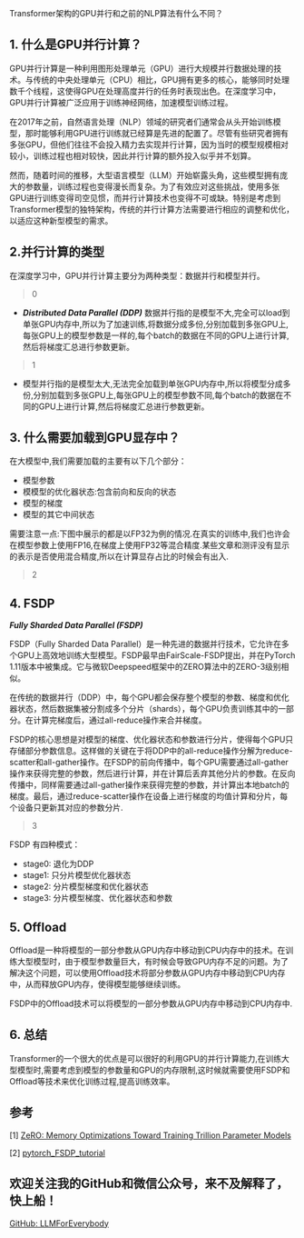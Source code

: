 Transformer架构的GPU并行和之前的NLP算法有什么不同？

## 1. 什么是GPU并行计算？

GPU并行计算是一种利用图形处理单元（GPU）进行大规模并行数据处理的技术。与传统的中央处理单元（CPU）相比，GPU拥有更多的核心，能够同时处理数千个线程，这使得GPU在处理高度并行的任务时表现出色。在深度学习中，GPU并行计算被广泛应用于训练神经网络，加速模型训练过程。

在2017年之前，自然语言处理（NLP）领域的研究者们通常会从头开始训练模型，那时能够利用GPU进行训练就已经算是先进的配置了。尽管有些研究者拥有多张GPU，但他们往往不会投入精力去实现并行计算，因为当时的模型规模相对较小，训练过程也相对较快，因此并行计算的额外投入似乎并不划算。

然而，随着时间的推移，大型语言模型（LLM）开始崭露头角，这些模型拥有庞大的参数量，训练过程也变得漫长而复杂。为了有效应对这些挑战，使用多张GPU进行训练变得司空见惯，而并行计算技术也变得不可或缺。特别是考虑到Transformer模型的独特架构，传统的并行计算方法需要进行相应的调整和优化，以适应这种新型模型的需求。

## 2.并行计算的类型

在深度学习中，GPU并行计算主要分为两种类型：数据并行和模型并行。

> 0 

- ***Distributed Data Parallel (DDP)*** 数据并行指的是模型不大,完全可以load到单张GPU内存中,所以为了加速训练,将数据分成多份,分别加载到多张GPU上,每张GPU上的模型参数是一样的,每个batch的数据在不同的GPU上进行计算,然后将梯度汇总进行参数更新。

>1

- 模型并行指的是模型太大,无法完全加载到单张GPU内存中,所以将模型分成多份,分别加载到多张GPU上,每张GPU上的模型参数不同,每个batch的数据在不同的GPU上进行计算,然后将梯度汇总进行参数更新。



## 3. 什么需要加载到GPU显存中？

在大模型中,我们需要加载的主要有以下几个部分：

- 模型参数
- 模模型的优化器状态:包含前向和反向的状态
- 模型的梯度
- 模型的其它中间状态

需要注意一点:下图中展示的都是以FP32为例的情况.在真实的训练中,我们也许会在模型参数上使用FP16,在梯度上使用FP32等混合精度.某些文章和测评没有显示的表示是否使用混合精度,所以在计算显存占比的时候会有出入.

>2

## 4. FSDP

***Fully Sharded Data Parallel (FSDP)***

FSDP（Fully Sharded Data Parallel）是一种先进的数据并行技术，它允许在多个GPU上高效地训练大型模型。FSDP最早由FairScale-FSDP提出，并在PyTorch 1.11版本中被集成。它与微软Deepspeed框架中的ZERO算法中的ZERO-3级别相似。

在传统的数据并行（DDP）中，每个GPU都会保存整个模型的参数、梯度和优化器状态，然后数据集被分割成多个分片（shards），每个GPU负责训练其中的一部分。在计算完梯度后，通过all-reduce操作来合并梯度。

FSDP的核心思想是对模型的梯度、优化器状态和参数进行分片，使得每个GPU只存储部分参数信息。这样做的关键在于将DDP中的all-reduce操作分解为reduce-scatter和all-gather操作。在FSDP的前向传播中，每个GPU需要通过all-gather操作来获得完整的参数，然后进行计算，并在计算后丢弃其他分片的参数。在反向传播中，同样需要通过all-gather操作来获得完整的参数，并计算出本地batch的梯度。最后，通过reduce-scatter操作在设备上进行梯度的均值计算和分片，每个设备只更新其对应的参数分片.

>3

FSDP 有四种模式：

- stage0: 退化为DDP
- stage1: 只分片模型优化器状态
- stage2: 分片模型梯度和优化器状态
- stage3: 分片模型梯度、优化器状态和参数

## 5. Offload

Offload是一种将模型的一部分参数从GPU内存中移动到CPU内存中的技术。在训练大型模型时，由于模型参数量巨大，有时候会导致GPU内存不足的问题。为了解决这个问题，可以使用Offload技术将部分参数从GPU内存中移动到CPU内存中，从而释放GPU内存，使得模型能够继续训练。

FSDP中的Offload技术可以将模型的一部分参数从GPU内存中移动到CPU内存中.

## 6. 总结
Transformer的一个很大的优点是可以很好的利用GPU的并行计算能力,在训练大型模型时,需要考虑到模型的参数量和GPU的内存限制,这时候就需要使用FSDP和Offload等技术来优化训练过程,提高训练效率。



## 参考

[1] [ZeRO: Memory Optimizations Toward Training Trillion Parameter Models](https://arxiv.org/abs/1910.02054)

[2] [pytorch_FSDP_tutorial](https://pytorch.org/tutorials/intermediate/FSDP_tutorial.html)

## 欢迎关注我的GitHub和微信公众号，来不及解释了，快上船！

[GitHub: LLMForEverybody](https://github.com/luhengshiwo/LLMForEverybody)




